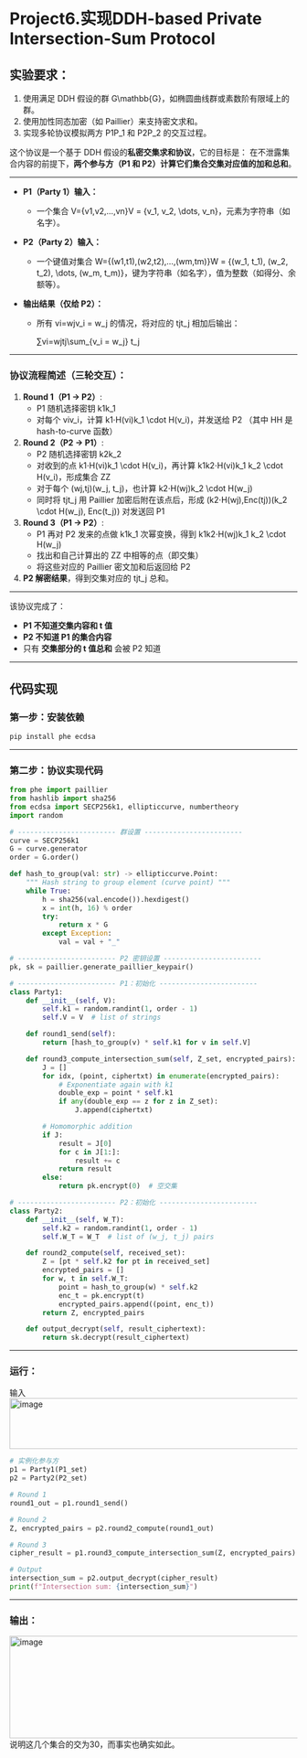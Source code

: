 # Project6.实现DDH-based Private Intersection-Sum Protocol


## 实验要求：

1. 使用满足 DDH 假设的群 G\mathbb{G}，如椭圆曲线群或素数阶有限域上的群。
2. 使用加性同态加密（如 Paillier）来支持密文求和。
3. 实现多轮协议模拟两方 P1P_1 和 P2P_2 的交互过程。


这个协议是一个基于 DDH 假设的**私密交集求和协议**，它的目标是：
在不泄露集合内容的前提下，**两个参与方（P1 和 P2）计算它们集合交集对应值的加和总和**。

------

- **P1（Party 1）输入：**

  - 一个集合 V={v1,v2,…,vn}V = \{v_1, v_2, \dots, v_n\}，元素为字符串（如名字）。

- **P2（Party 2）输入：**

  - 一个键值对集合 W={(w1,t1),(w2,t2),…,(wm,tm)}W = \{(w_1, t_1), (w_2, t_2), \dots, (w_m, t_m)\}，键为字符串（如名字），值为整数（如得分、余额等）。

- **输出结果（仅给 P2）：**

  - 所有 vi=wjv_i = w_j 的情况，将对应的 tjt_j 相加后输出：

    ∑vi=wjtj\sum_{v_i = w_j} t_j

------

### 协议流程简述（三轮交互）：

1. **Round 1（P1 → P2）**:
   - P1 随机选择密钥 k1k_1
   - 对每个 viv_i，计算 k1⋅H(vi)k_1 \cdot H(v_i)，并发送给 P2
      （其中 HH 是 hash-to-curve 函数）
2. **Round 2（P2 → P1）**:
   - P2 随机选择密钥 k2k_2
   - 对收到的点 k1⋅H(vi)k_1 \cdot H(v_i)，再计算 k1k2⋅H(vi)k_1 k_2 \cdot H(v_i)，形成集合 ZZ
   - 对于每个 (wj,tj)(w_j, t_j)，也计算 k2⋅H(wj)k_2 \cdot H(w_j)
   - 同时将 tjt_j 用 Paillier 加密后附在该点后，形成 (k2⋅H(wj),Enc(tj))(k_2 \cdot H(w_j), Enc(t_j)) 对发送回 P1
3. **Round 3（P1 → P2）**:
   - P1 再对 P2 发来的点做 k1k_1 次幂变换，得到 k1k2⋅H(wj)k_1 k_2 \cdot H(w_j)
   - 找出和自己计算出的 ZZ 中相等的点（即交集）
   - 将这些对应的 Paillier 密文加和后返回给 P2
4. **P2 解密结果**，得到交集对应的 tjt_j 总和。

------

该协议完成了：

- **P1 不知道交集内容和 t 值**
- **P2 不知道 P1 的集合内容**
- 只有 **交集部分的 t 值总和** 会被 P2 知道

------

## 代码实现

###  第一步：安装依赖

```bash
pip install phe ecdsa
```

------

### 第二步：协议实现代码

```python
from phe import paillier
from hashlib import sha256
from ecdsa import SECP256k1, ellipticcurve, numbertheory
import random

# ------------------------ 群设置 ------------------------
curve = SECP256k1
G = curve.generator
order = G.order()

def hash_to_group(val: str) -> ellipticcurve.Point:
    """ Hash string to group element (curve point) """
    while True:
        h = sha256(val.encode()).hexdigest()
        x = int(h, 16) % order
        try:
            return x * G
        except Exception:
            val = val + "_"

# ------------------------ P2 密钥设置 ------------------------
pk, sk = paillier.generate_paillier_keypair()

# ------------------------ P1：初始化 ------------------------
class Party1:
    def __init__(self, V):
        self.k1 = random.randint(1, order - 1)
        self.V = V  # list of strings

    def round1_send(self):
        return [hash_to_group(v) * self.k1 for v in self.V]

    def round3_compute_intersection_sum(self, Z_set, encrypted_pairs):
        J = []
        for idx, (point, ciphertxt) in enumerate(encrypted_pairs):
            # Exponentiate again with k1
            double_exp = point * self.k1
            if any(double_exp == z for z in Z_set):
                J.append(ciphertxt)

        # Homomorphic addition
        if J:
            result = J[0]
            for c in J[1:]:
                result += c
            return result
        else:
            return pk.encrypt(0)  # 空交集

# ------------------------ P2：初始化 ------------------------
class Party2:
    def __init__(self, W_T):
        self.k2 = random.randint(1, order - 1)
        self.W_T = W_T  # list of (w_j, t_j) pairs

    def round2_compute(self, received_set):
        Z = [pt * self.k2 for pt in received_set]
        encrypted_pairs = []
        for w, t in self.W_T:
            point = hash_to_group(w) * self.k2
            enc_t = pk.encrypt(t)
            encrypted_pairs.append((point, enc_t))
        return Z, encrypted_pairs

    def output_decrypt(self, result_ciphertext):
        return sk.decrypt(result_ciphertext)
```

------

### 运行：
输入
<img width="1136" height="89" alt="image" src="https://github.com/user-attachments/assets/57745eae-a833-45a7-ab73-82c465e09f9c" />


```python
# 实例化参与方
p1 = Party1(P1_set)
p2 = Party2(P2_set)

# Round 1
round1_out = p1.round1_send()

# Round 2
Z, encrypted_pairs = p2.round2_compute(round1_out)

# Round 3
cipher_result = p1.round3_compute_intersection_sum(Z, encrypted_pairs)

# Output
intersection_sum = p2.output_decrypt(cipher_result)
print(f"Intersection sum: {intersection_sum}")
```

------

###  输出：
<img width="1220" height="179" alt="image" src="https://github.com/user-attachments/assets/b3c723da-3bd1-4c3f-ad4e-af3c6027cbf6" />
说明这几个集合的交为30，而事实也确实如此。
